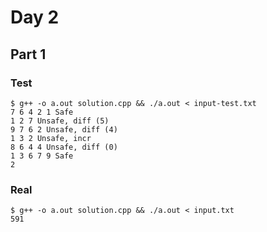 
# Day 2

## Part 1

### Test

```
$ g++ -o a.out solution.cpp && ./a.out < input-test.txt
7 6 4 2 1 Safe
1 2 7 Unsafe, diff (5)
9 7 6 2 Unsafe, diff (4)
1 3 2 Unsafe, incr
8 6 4 4 Unsafe, diff (0)
1 3 6 7 9 Safe
2
```

### Real

```
$ g++ -o a.out solution.cpp && ./a.out < input.txt 
591
```
